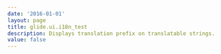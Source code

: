 ```yaml
---
date: '2016-01-01'
layout: page
title: glide.ui.i18n_test
description: Displays translation prefix on translatable strings.
value: false
---
```

